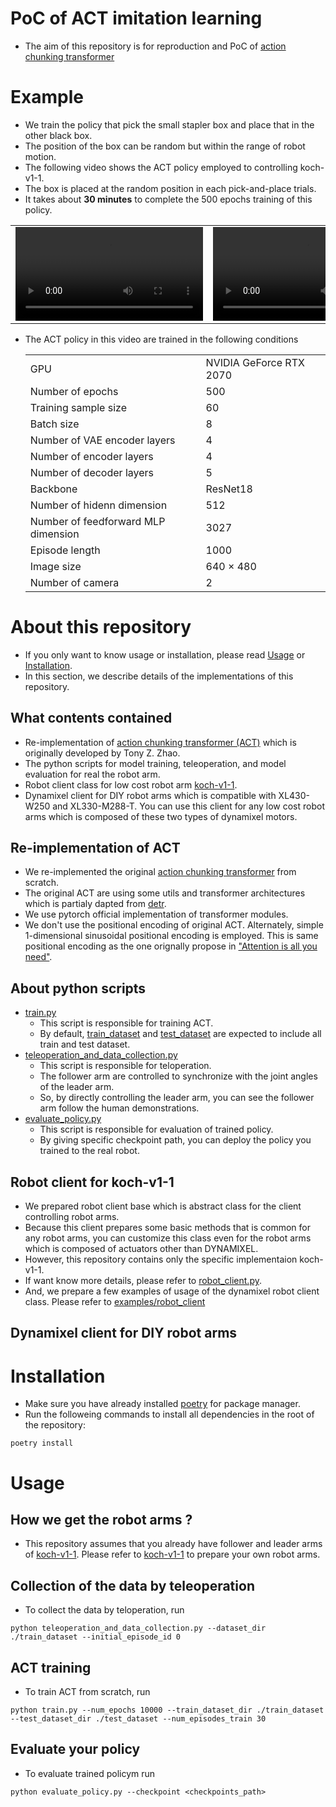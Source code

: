 
# PoC of ACT imitation learning
- The aim of this repository is for reproduction and PoC of [action chunking transformer](https://github.com/tonyzhaozh/act)

# Example
- We train the policy that pick the small stapler box and place that in the other black box.
- The position of the box can be random but within the range of robot motion.
- The following video shows the ACT policy employed to controlling koch-v1-1.
- The box is placed at the random position in each pick-and-place trials.
- It takes about **30 minutes** to complete the 500 epochs training of this policy.

|||
|:-:|:-:|
|<video src="https://github.com/user-attachments/assets/a037ce06-af63-4127-963a-cf475e38a0a7"/>|<video src="https://github.com/user-attachments/assets/e8bfec96-4b04-4040-877a-f940c0df0512"/>|


- The ACT policy in this video are trained in the following conditions

  |||
  |----|----|
  |GPU|NVIDIA GeForce RTX 2070|
  |Number of epochs | 500 |
  |Training sample size|60|
  |Batch size|8|
  |Number of VAE encoder layers|4|
  |Number of encoder layers|4|
  |Number of decoder layers|5|
  |Backbone|ResNet18|
  |Number of hidenn dimension|512|
  |Number of feedforward MLP dimension|3027|
  |Episode length|1000|
  |Image size|640 × 480|
  |Number of camera|2|

# About this repository
- If you only want to know usage or installation, please read [Usage](#usage) or [Installation](#installation).
- In this section, we describe details of the implementations of this repository.
##  What contents contained
- Re-implementation of [action chunking transformer (ACT)](https://github.com/tonyzhaozh/act) which is originally developed by Tony Z. Zhao.
- The python scripts for model training, teleoperation, and model evaluation for real the robot arm.
- Robot client class for low cost robot arm [koch-v1-1](https://github.com/jess-moss/koch-v1-1).
- Dynamixel client for DIY robot arms which is compatible with XL430-W250 and XL330-M288-T. You can use this client for any low cost robot arms which is composed of these two types of dynamixel motors.

## Re-implementation of ACT
- We re-implemented the original [action chunking transformer](https://github.com/tonyzhaozh/act) from scratch.
- The original ACT are using some utils and transformer architectures which is partialy dapted from [detr](https://github.com/facebookresearch/detr).
- We use pytorch official implementation of transformer modules.
- We don't use the positional encoding of original ACT. Alternately, simple 1-dimensional sinusoidal positional encoding is employed. This is same positional encoding as the one orignally propose in ["Attention is all you need"]([https://papers.nips.cc/paper_files/paper/2017/hash/3f5ee243547dee91fbd053c1c4a845aa-Abstract.html]).

## About python scripts
- [train.py](/train.py)
  - This script is responsible for training ACT. 
  - By default, [train_dataset](/train_dataset/) and [test_dataset](/test_dataset/) are expected to include all train and test dataset.
- [teleoperation_and_data_collection.py](/teleoperation_and_data_collection.py)
  - This script is responsible for teloperation.
  - The follower arm are controlled to synchronize with the joint angles of the leader arm.
  - So, by directly controlling the leader arm, you can see the follower arm follow the human demonstrations.
- [evaluate_policy.py](/evaluate_policy.py)
  - This script is responsible for evaluation of trained policy.
  - By giving specific checkpoint path, you can deploy the policy you trained to the real robot.

## Robot client for koch-v1-1
- We prepared robot client base which is abstract class for the client controlling robot arms.
- Because this client prepares some basic methods that is common for any robot arms, you can customize this class even for the robot arms which is composed of actuators other than DYNAMIXEL.
- However, this repository contains only the specific implementaion koch-v1-1.
- If want know more details, please refer to [robot_client.py](koch11/core/robot_client.py). 
- And, we prepare a few examples of usage of the dynamixel robot client class. Please refer to [examples/robot_client](examples/robot_client/)

## Dynamixel client for DIY robot arms

# Installation
- Make sure you have already installed [poetry](https://github.com/python-poetry/poetry) for package manager.
- Run the followeing commands to install all dependencies in the root of the repository:
```
poetry install
```

# Usage
## How we get the robot arms ?
- This repository assumes that you already have follower and leader arms of [koch-v1-1](https://github.com/jess-moss/koch-v1-1). Please refer to [koch-v1-1](https://github.com/jess-moss/koch-v1-1) to prepare your own robot arms.

## Collection of the data by teleoperation
- To collect the data by teloperation, run
```
python teleoperation_and_data_collection.py --dataset_dir ./train_dataset --initial_episode_id 0
```

## ACT training
- To train ACT from scratch, run
```
python train.py --num_epochs 10000 --train_dataset_dir ./train_dataset --test_dataset_dir ./test_dataset --num_episodes_train 30
```

## Evaluate your policy
- To evaluate trained policym run
```
python evaluate_policy.py --checkpoint <checkpoints_path>
```
